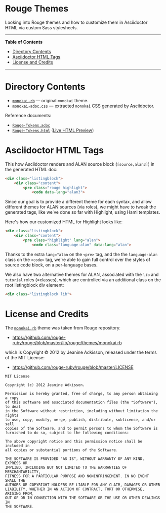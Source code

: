 # Rouge Themes

Looking into Rouge themes and how to customize them in Asciidoctor HTML via custom Sass stylesheets.


-----

**Table of Contents**

<!-- MarkdownTOC autolink="true" bracket="round" autoanchor="false" lowercase="only_ascii" uri_encoding="true" levels="1,2,3" -->

- [Directory Contents](#directory-contents)
- [Asciidoctor HTML Tags](#asciidoctor-html-tags)
- [License and Credits](#license-and-credits)

<!-- /MarkdownTOC -->

-----

# Directory Contents

- [`monokai.rb`][monokai.rb] — original `monokai` theme.
- [`monokai-adoc.css`][monokai-adoc.css] — extracted `monokai` CSS generated by Asciidoctor.

Reference documents:

- [`Rouge-Tokens.adoc`][Rouge-Tokens.adoc]
- [`Rouge-Tokens.html`][Rouge-Tokens.html] ([Live HTML Preview][Tokens Live])


# Asciidoctor HTML Tags

This how Asciidoctor renders and ALAN source block (`[source,alan3]`) in the generated HTML doc:

```html
<div class="listingblock">
    <div class="content">
        <pre class="rouge highlight">
            <code data-lang="alan3">
```

Since our goal is to provide a different theme for each syntax, and allow different themes for ALAN sources (via roles), we might have to tweak the generated tags, like we've done so far with Highlight, using Haml templates.

Here's how our customized HTML for Highlight looks like:

```html
<div class="listingblock">
    <div class="content">
        <pre class="highlight" lang="alan">
            <code class="language-alan" data-lang="alan">
```

Thanks to the extra `lang="alan` on the `<pre>` tag, and the the `language-alan` class on the `<code>` tag, we're able to gain full control over the styles of source code block, on a per-language bases.

We also have two alternative themes for ALAN, associated with the `lib` and `tutorial` roles (=classes), which are controlled via an additional class on the root listingblock div element:

```html
<div class="listingblock lib">
```

# License and Credits

The [`monokai.rb`][monokai.rb] theme was taken from Rouge repository:

- https://github.com/rouge-ruby/rouge/blob/master/lib/rouge/themes/monokai.rb

which is Copyright © 2012 by Jeanine Adkisson, released under the terms of the MIT License:

- https://github.com/rouge-ruby/rouge/blob/master/LICENSE

```
MIT License

Copyright (c) 2012 Jeanine Adkisson.

Permission is hereby granted, free of charge, to any person obtaining a copy
of this software and associated documentation files (the "Software"), to deal
in the Software without restriction, including without limitation the rights
to use, copy, modify, merge, publish, distribute, sublicense, and/or sell
copies of the Software, and to permit persons to whom the Software is
furnished to do so, subject to the following conditions:

The above copyright notice and this permission notice shall be included in
all copies or substantial portions of the Software.

THE SOFTWARE IS PROVIDED "AS IS", WITHOUT WARRANTY OF ANY KIND, EXPRESS OR
IMPLIED, INCLUDING BUT NOT LIMITED TO THE WARRANTIES OF MERCHANTABILITY,
FITNESS FOR A PARTICULAR PURPOSE AND NONINFRINGEMENT. IN NO EVENT SHALL THE
AUTHORS OR COPYRIGHT HOLDERS BE LIABLE FOR ANY CLAIM, DAMAGES OR OTHER
LIABILITY, WHETHER IN AN ACTION OF CONTRACT, TORT OR OTHERWISE, ARISING FROM,
OUT OF OR IN CONNECTION WITH THE SOFTWARE OR THE USE OR OTHER DEALINGS IN
THE SOFTWARE.
```

<!-----------------------------------------------------------------------------
                               REFERENCE LINKS
------------------------------------------------------------------------------>


<!-- project files and folders -->

[monokai.rb]: ./monokai.rb
[monokai-adoc.css]: ./monokai-adoc.css

[Rouge-Tokens.adoc]: ./Rouge-Tokens.adoc
[Rouge-Tokens.html]: ./Rouge-Tokens.html
[Tokens Live]: https://htmlpreview.github.io/?https://github.com/alan-if/Alan-Testbed/blob/master/syntax-hl/Rouge/themes/Rouge-Tokens.html "Live HTML Preview of 'Rouge-Tokens.htm'"

<!-- EOF -->
